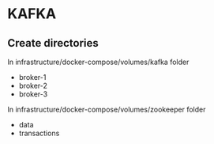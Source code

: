 # KAFKA

## Create directories

In infrastructure/docker-compose/volumes/kafka folder

- broker-1
- broker-2
- broker-3

In infrastructure/docker-compose/volumes/zookeeper folder

- data
- transactions